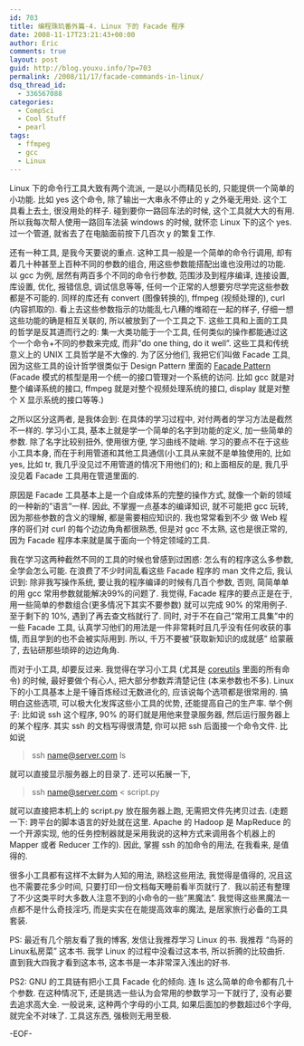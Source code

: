 ```yaml
---
id: 703
title: 编程珠玑番外篇-4. Linux 下的 Facade 程序
date: 2008-11-17T23:21:43+00:00
author: Eric
comments: true
layout: post
guid: http://blog.youxu.info/?p=703
permalink: /2008/11/17/facade-commands-in-linux/
dsq_thread_id:
  - 336567088
categories:
  - CompSci
  - Cool Stuff
  - pearl
tags:
  - ffmpeg
  - gcc
  - Linux
---
```

Linux 下的命令行工具大致有两个流派, 一是以小而精见长的, 只能提供一个简单的小功能. 比如 yes 这个命令, 除了输出一大串永不停止的 y 之外毫无用处. 这个工具看上去土, 很没用处的样子. 碰到要你一路回车法的时候, 这个工具就大大的有用. 所以我每次帮人使用一路回车法装 windows 的时候, 就怀恋 Linux 下的这个 yes. 过一个管道, 就省去了在电脑面前按下几百次 y 的繁复工作. 

还有一种工具, 是我今天要说的重点. 这种工具一般是一个简单的命令行调用, 却有着几十种甚至上百种不同的参数的组合, 用这些参数能搭配出谁也没用过的功能. 以 gcc 为例, 居然有两百多个不同的命令行参数, 范围涉及到程序编译, 连接设置, 库设置, 优化, 报错信息, 调试信息等等, 任何一个正常的人想要穷尽学完这些参数都是不可能的. 同样的库还有 convert (图像转换的), ffmpeg (视频处理的), curl (内容抓取的). 看上去这些参数指示的功能乱七八糟的堆砌在一起的样子, 仔细一想这些功能的确是相互关联的, 所以被放到了一个工具之下. 这些工具和上面的工具的哲学是反其道而行之的: 集一大类功能于一个工具, 任何类似的操作都能通过这个一个命令+不同的参数来完成, 而非&#8221;do one thing, do it well&#8221;. 这些工具和传统意义上的 UNIX 工具哲学是不大像的. 为了区分他们, 我把它们叫做 Facade 工具, 因为这些工具的设计哲学很类似于 Design Pattern 里面的 [Facade Pattern](http://en.wikipedia.org/wiki/Facade_pattern) (Facade 模式的核型是用一个统一的接口管理对一个系统的访问. 比如 gcc 就是对整个编译系统的接口, ffmpeg 就是对整个视频处理系统的接口, display 就是对整个 X 显示系统的接口等等.)

之所以区分这两者, 是我体会到: 在具体的学习过程中, 对付两者的学习方法是截然不一样的. 学习小工具, 基本上就是学一个简单的名字到功能的定义, 加一些简单的参数. 除了名字比较别扭外, 使用很方便, 学习曲线不陡峭. 学习的要点不在于这些小工具本身, 而在于利用管道和其他工具通信(小工具从来就不是单独使用的, 比如 yes, 比如 tr, 我几乎没见过不用管道的情况下用他们的); 和上面相反的是, 我几乎没见着 Facade 工具用在管道里面的.

原因是 Facade 工具基本上是一个自成体系的完整的操作方式, 就像一个新的领域的一种新的&#8221;语言&#8221;一样. 因此, 不掌握一点基本的编译知识, 就不可能把 gcc 玩转, 因为那些参数的含义的理解, 都是需要相应知识的. 我也常常看到不少 做 Web 程序的哥们对 curl 的每个边边角角都很熟悉, 但是对 gcc 不太熟, 这也是很正常的, 因为 Facade 程序本来就是属于面向一个特定领域的工具. 

我在学习这两种截然不同的工具的时候也曾感到过困惑: 怎么有的程序这么多参数, 全学会怎么可能. 在浪费了不少时间乱看这些 Facade 程序的 man 文件之后, 我认识到: 除非我写操作系统, 要让我的程序编译的时候有几百个参数, 否则, 简简单单的用 gcc 常用参数就能解决99%的问题了. 我觉得, Facade 程序的要点正是在于, 用一些简单的参数组合(更多情况下其实不要参数) 就可以完成 90% 的常用例子. 至于剩下的 10%, 遇到了再去查文档就行了. 同时, 对于不在自己&#8221;常用工具集&#8221;中的一些 Facade 工具, 认真学习他们的用法是一件非常耗时且几乎没有任何收获的事情, 而且学到的也不会被实际用到. 所以, 千万不要被&#8221;获取新知识的成就感&#8221; 给蒙蔽了, 去钻研那些琐碎的边边角角. 

而对于小工具, 却要反过来. 我觉得在学习小工具 (尤其是 [coreutils](http://en.wikipedia.org/wiki/GNU_Core_Utilities) 里面的所有命令) 的时候, 最好要做个有心人, 把大部分参数弄清楚记住 (本来参数也不多). Linux 下的小工具基本上是千锤百炼经过无数进化的, 应该说每个选项都是很常用的. 搞明白这些选项, 可以极大化发挥这些小工具的优势, 还能提高自己的生产率. 举个例子: 比如说 ssh 这个程序, 90% 的哥们就是用他来登录服务器, 然后运行服务器上的某个程序. 其实 ssh 的文档写得很清楚, 你可以把 ssh 后面接一个命令文件. 比如说 

> ssh name@server.com ls

就可以直接显示服务器上的目录了. 还可以拓展一下, 

> ssh name@server.com < script.py

就可以直接把本机上的 script.py 放在服务器上跑, 无需把文件先拷贝过去. (走题一下: 跨平台的脚本语言的好处就在这里. Apache 的 Hadoop 是 MapReduce 的一个开源实现, 他的任务控制器就是采用我说的这种方式来调用各个机器上的Mapper 或者 Reducer 工作的). 因此, 掌握 ssh 的加命令的用法, 在我看来, 是值得的.

很多小工具都有这样不太鲜为人知的用法, 熟稔这些用法, 我觉得是值得的, 况且这也不需要花多少时间, 只要打印一份文档每天睡前看半页就行了.  我以前还有整理了不少这类平时大多数人注意不到的小命令的一些&#8221;黑魔法&#8221;. 我觉得这些黑魔法一点都不是什么奇技淫巧, 而是实实在在能提高效率的魔法, 是居家旅行必备的工具套装. 

PS: 最近有几个朋友看了我的博客, 发信让我推荐学习 Linux 的书. 我推荐 &#8220;鸟哥的Linux私房菜&#8221; 这本书. 我学 Linux 的过程中没看过这本书, 所以折腾的比较曲折. 直到我大四我才看到这本书, 这本书是一本非常深入浅出的好书. 

PS2: GNU 的工具链有把小工具 Facade 化的倾向. 连 ls 这么简单的命令都有几十个参数. 在这种情况下, 还是挑选一些认为会常用的参数学习一下就行了, 没有必要去追求高大全. 一般说来, 这种两个字母的小工具, 如果后面加的参数超过6个字母, 就完全不对味了. 工具这东西, 强极则无用至极. 

-EOF-